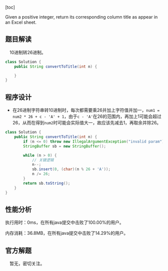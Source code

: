 [toc]

Given a positive integer, return its corresponding column title as appear in an Excel sheet.



## 题目解读

&emsp;10进制转26进制。

```java
class Solution {
    public String convertToTitle(int n) {

    }
}
```

## 程序设计

* 在26进制字符串转10进制时，每次都需要乘26并加上字符值并加一，`num1 = num2 * 26 + c - 'A' + 1`，由于`c - 'A'`在26的范围内，再加上1可能会超过26，从而在得到`num2`时可能会实际值大一，故应该先减去1，再取余并除26。

```java
class Solution {
    public String convertToTitle(int n) {
        if (n <= 0) throw new IllegalArgumentException("invalid param"); 
        StringBuffer sb = new StringBuffer();

        while (n > 0) {
            // 关键逻辑
            n--;
            sb.insert(0, (char)(n % 26 + 'A'));
            n /= 26;
        }
        return sb.toString();
    }
}
```

## 性能分析

执行用时：0ms，在所有java提交中击败了100.00%的用户。

内存消耗：36.8MB，在所有java提交中击败了14.29%的用户。

## 官方解题

&emsp;暂无，密切关注。